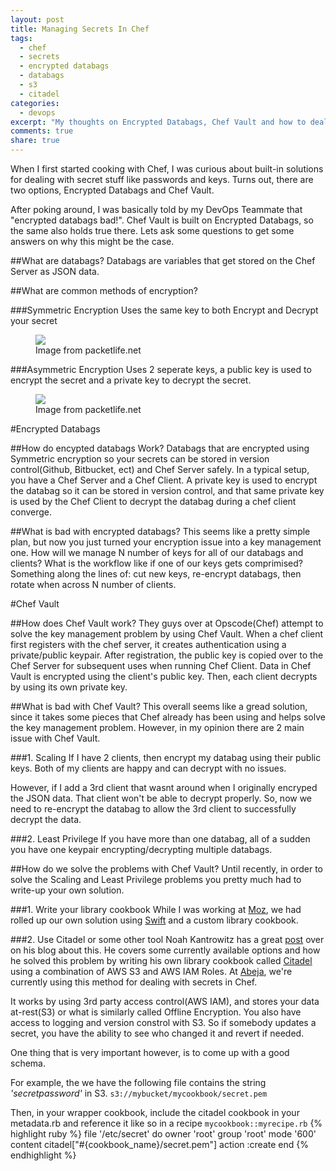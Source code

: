 ```yaml
---
layout: post
title: Managing Secrets In Chef
tags: 
  - chef
  - secrets
  - encrypted databags
  - databags
  - s3
  - citadel
categories: 
  - devops
excerpt: "My thoughts on Encrypted Databags, Chef Vault and how to deal with secrets in Chef"
comments: true
share: true
---
```

When I first started cooking with Chef, I was curious about built-in solutions for dealing with secret stuff like passwords and keys. Turns out, there are two options, Encrypted Databags and Chef Vault. 

After poking around, I was basically told by my DevOps Teammate that "encrypted databags bad!". Chef Vault is built on Encrypted Databags, so the same also holds true there. Lets ask some questions to get some answers on why this might be the case.

##What are databags?
Databags are variables that get stored on the Chef Server as JSON data.

##What are common methods of encryption?

###Symmetric Encryption
Uses the same key to both Encrypt and Decrypt your secret
<figure>
<a href="http://media.packetlife.net/media/blog/attachments/512/symmetric_encryption.png"><img src="http://media.packetlife.net/media/blog/attachments/512/symmetric_encryption.png"></a>
<figcaption>Image from packetlife.net</figcaption>
</figure>

###Asymmetric Encryption
Uses 2 seperate keys, a public key is used to encrypt the secret and a private key to decrypt the secret.
<figure>
<a href="http://media.packetlife.net/media/blog/attachments/511/asymmetric_encryption.png"><img src="http://media.packetlife.net/media/blog/attachments/511/asymmetric_encryption.png"></a>
<figcaption>Image from packetlife.net</figcaption>
</figure>

#Encrypted Databags

##How do encypted databags Work?
Databags that are encrypted using Symmetric encryption so your secrets can be stored in version control(Github, Bitbucket, ect) and Chef Server safely. In a typical setup, you have a Chef Server and a Chef Client. A private key is used to encrypt the databag so it can be stored in version control, and that same private key is used by the Chef Client to decrypt the databag during a chef client converge.

##What is bad with encrypted databags?
This seems like a pretty simple plan, but now you just turned your encryption issue into a key management one. How will we manage N number of keys for all of our databags and clients? What is the workflow like if one of our keys gets comprimised? Something along the lines of: cut new keys, re-encrypt databags, then rotate when across N number of clients.

#Chef Vault

##How does Chef Vault work?
They guys over at Opscode(Chef) attempt to solve the key management problem by using Chef Vault. When a chef client first registers with the chef server, it creates authentication using a private/public keypair. After registration, the public key is copied over to the Chef Server for subsequent uses when running Chef Client. Data in Chef Vault is encrypted using the client's public key. Then, each client decrypts by using its own private key.

##What is bad with Chef Vault?
This overall seems like a gread solution, since it takes some pieces that Chef already has been using and helps solve the key management problem. However, in my opinion there are 2 main issue with Chef Vault.

###1. Scaling
If I have 2 clients, then encrypt my databag using their public keys. Both of my clients are happy and can decrypt with no issues.

However, if I add a 3rd client that wasnt around when I originally encryped the JSON data. That client won't be able to decrypt properly. So, now we need to re-encrypt the databag to allow the 3rd client to successfully decrypt the data.

###2. Least Privilege
If you have more than one databag, all of a sudden you have one keypair encrypting/decrypting multiple databags.

##How do we solve the problems with Chef Vault?
Until recently, in order to solve the Scaling and Least Privilege problems you pretty much had to write-up your own solution. 

###1. Write your library cookbook
While I was working at [Moz](http://moz.com), we had rolled up our own solution using [Swift](https://wiki.openstack.org/wiki/Swift) and a custom library cookbook.

###2. Use Citadel or some other tool
Noah Kantrowitz has a great [post](https://coderanger.net/chef-secrets/) over on his blog about this. He covers some currently available options and how he solved this problem by writing his own library cookbook called [Citadel](https://github.com/poise/citadel) using a combination of AWS S3 and AWS IAM Roles. At [Abeja](http://abeja.asia), we're currently using this method for dealing with secrets in Chef.

It works by using 3rd party access control(AWS IAM), and stores your data at-rest(S3) or what is similarly called Offline Encryption. You also have access to logging and version constrol with S3. So if somebody updates a secret, you have the ability to see who changed it and revert if needed.

One thing that is very important however, is to come up with a good schema. 

For example, the we have the following file contains the string _'secretpassword'_ in S3.
`s3://mybucket/mycookbook/secret.pem`

Then, in your wrapper cookbook, include the citadel cookbook in your metadata.rb and reference it like so in a recipe `mycookbook::myrecipe.rb`
{% highlight ruby %}
file '/etc/secret' do
  owner 'root'
  group 'root'
  mode '600'
  content citadel["#{cookbook_name}/secret.pem"]
  action :create
end
{% endhighlight %}
